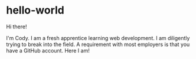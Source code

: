# hello-world

Hi there!

I'm Cody.  I am a fresh apprentice learning web development.  I am diligently trying to break into the field.  A requirement with most employers is that you have a GitHub account.  Here I am!
